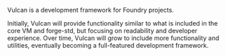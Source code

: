 Vulcan is a development framework for Foundry projects.

Initially, Vulcan will provide functionality similar to what is included in the core VM and forge-std, but focusing on readability and developer experience. Over time, Vulcan will grow to include more functionality and utilities, eventually becoming a full-featured development framework.